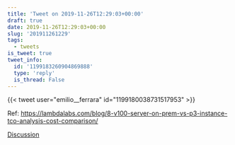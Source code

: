 ```yaml
---
title: 'Tweet on 2019-11-26T12:29:03+00:00'
draft: true
date: 2019-11-26T12:29:03+00:00
slug: '201911261229'
tags:
  - tweets
is_tweet: true
tweet_info:
  id: '1199183260904869888'
  type: 'reply'
  is_thread: False
---
```




{{< tweet user="emilio__ferrara" id="1199180038731517953" >}}

Ref: <https://lambdalabs.com/blog/8-v100-server-on-prem-vs-p3-instance-tco-analysis-cost-comparison/>

[Discussion](https://x.com/sytelus/status/1199183260904869888)
